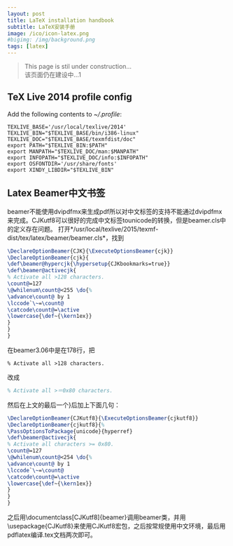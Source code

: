 ```yaml
---
layout: post
title: LaTeX installation handbook
subtitle: LaTeX安装手册
image: /ico/icon-latex.png
#bigimg: /img/background.png
tags: [latex]
---
```


> This page is stil under construction...  
> 该页面仍在建设中...1

## TeX Live 2014 profile config

Add the following contents to *~/.profile*:
```
TEXLIVE_BASE='/usr/local/texlive/2014'
TEXLIVE_BIN="$TEXLIVE_BASE/bin/i386-linux"
TEXLIVE_DOC="$TEXLIVE_BASE/texmfdist/doc"
export PATH="$TEXLIVE_BIN:$PATH"
export MANPATH="$TEXLIVE_DOC/man:$MANPATH"
export INFOPATH="$TEXLIVE_DOC/info:$INFOPATH"
export OSFONTDIR='/usr/share/fonts'
export XINDY_LIBDIR="$TEXLIVE_BIN"
```

## Latex Beamer中文书签

beamer不能使用dvipdfmx来生成pdf所以对中文标签的支持不能通过dvipdfmx来完成。CJKutf8可以很好的完成中文标签tounicode的转换，但是beamer.cls中的定义存在问题。
打开*/usr/local/texlive/2015/texmf-dist/tex/latex/beamer/beamer.cls*，找到

```latex
\DeclareOptionBeamer{CJK}{\ExecuteOptionsBeamer{cjk}}
\DeclareOptionBeamer{cjk}{
\def\beamer@hypercjk{\hypersetup{CJKbookmarks=true}}
\def\beamer@activecjk{
% Activate all >128 characters.
\count@=127
\@whilenum\count@<255 \do{% 
\advance\count@ by 1
\lccode`\~=\count@
\catcode\count@=\active
\lowercase{\def~{\kern1ex}}
}
}
}
```

在beamer3.06中是在178行，把
```latx
% Activate all >128 characters.
```
改成
```latex
% Activate all >＝0x80 characters.
```

然后在上文的最后一个}后加上下面几句：
```latex
\DeclareOptionBeamer{CJKutf8}{\ExecuteOptionsBeamer{cjkutf8}}
\DeclareOptionBeamer{cjkutf8}{%
\PassOptionsToPackage{unicode}{hyperref}
\def\beamer@activecjk{
% Activate all characters >= 0x80.
\count@=127
\@whilenum\count@<254 \do{%
\advance\count@ by 1
\lccode`\~=\count@
\catcode\count@=\active
\lowercase{\def~{\kern1ex}}
}
}
}
```

之后用\documentclass[CJKutf8]{beamer}调用beamer类，并用\usepackage{CJKutf8}来使用CJKutf8宏包，之后按常规使用中文环境，最后用pdflatex编译.tex文档两次即可。
